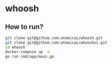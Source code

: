 # whoosh

## How to run?

```bash
git clone git@github.com:atomicai/whoosh.git
git clone git@github.com:atomicai/whooshui.git
cd whoosh
docker-compose up -d
go run cmd/app/main.go
```
